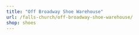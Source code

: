```yaml
---
title: "Off Broadway Shoe Warehouse"
url: /falls-church/off-broadway-shoe-warehouse/
shop: shoes
---
```

